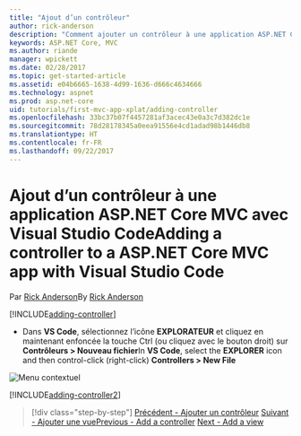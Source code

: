 ```yaml
---
title: "Ajout d’un contrôleur"
author: rick-anderson
description: "Comment ajouter un contrôleur à une application ASP.NET Core MVC simple"
keywords: ASP.NET Core, MVC
ms.author: riande
manager: wpickett
ms.date: 02/28/2017
ms.topic: get-started-article
ms.assetid: e04b6665-1638-4d99-1636-d666c4634666
ms.technology: aspnet
ms.prod: asp.net-core
uid: tutorials/first-mvc-app-xplat/adding-controller
ms.openlocfilehash: 33bc37b07f4457281af3acec43e0a3c7d382dc1e
ms.sourcegitcommit: 78d28178345a0eea91556e4cd1adad98b1446db8
ms.translationtype: HT
ms.contentlocale: fr-FR
ms.lasthandoff: 09/22/2017
---
```

# <a name="adding-a-controller-to-a-aspnet-core-mvc-app-with-visual-studio-code"></a><span data-ttu-id="95dd1-104">Ajout d’un contrôleur à une application ASP.NET Core MVC avec Visual Studio Code</span><span class="sxs-lookup"><span data-stu-id="95dd1-104">Adding a controller to a ASP.NET Core MVC app with Visual Studio Code</span></span>

<span data-ttu-id="95dd1-105">Par [Rick Anderson](https://twitter.com/RickAndMSFT)</span><span class="sxs-lookup"><span data-stu-id="95dd1-105">By [Rick Anderson](https://twitter.com/RickAndMSFT)</span></span>

[!INCLUDE[adding-controller](../../includes/mvc-intro/adding-controller1.md)]

* <span data-ttu-id="95dd1-106">Dans **VS Code**, sélectionnez l’icône **EXPLORATEUR** et cliquez en maintenant enfoncée la touche Ctrl (ou cliquez avec le bouton droit) sur **Contrôleurs > Nouveau fichier**</span><span class="sxs-lookup"><span data-stu-id="95dd1-106">In **VS Code**, select the **EXPLORER** icon and then  control-click (right-click) **Controllers > New File**</span></span>

 ![Menu contextuel](adding-controller/_static/new_file.png)

[!INCLUDE[adding-controller2](../../includes/mvc-intro/adding-controller2.md)]

>[!div class="step-by-step"]
<span data-ttu-id="95dd1-108">[Précédent - Ajouter un contrôleur](start-mvc.md)
[Suivant - Ajouter une vue](adding-view.md)</span><span class="sxs-lookup"><span data-stu-id="95dd1-108">[Previous - Add a controller](start-mvc.md)
[Next - Add a view](adding-view.md)</span></span>  

